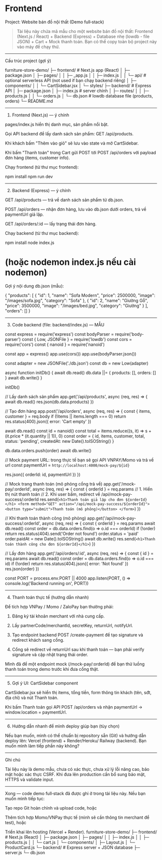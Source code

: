 # Frontend
Project: Website bán đồ nội thất (Demo full‑stack)

> Tài liệu này chứa mã mẫu cho một website bán đồ nội thất: Frontend (Next.js / React) + Backend (Express) + Database nhẹ (lowdb - file JSON) + Cart + Mock thanh toán. Bạn có thể copy toàn bộ project này vào máy để chạy thử.




---

Cấu trúc project (gợi ý)

furniture-store-demo/
├─ frontend/           # Next.js app (React)
│  ├─ package.json
│  ├─ pages/
│  │  ├─ _app.js
│  │  ├─ index.js
│  │  └─ api/          # optional serverless API (not used if bạn chạy backend riêng)
│  ├─ components/
│  │  └─ CartSidebar.jsx
│  └─ styles/
├─ backend/            # Express API
│  ├─ package.json
│  ├─ index.js         # server chính
│  ├─ routes/
│  │  ├─ products.js
│  │  └─ orders.js
│  └─ db.json          # lowdb database file (products, orders)
└─ README.md


---

1) Frontend (Next.js) — ý chính

pages/index.js hiển thị danh mục, sản phẩm nổi bật.

Gọi API backend để lấy danh sách sản phẩm: GET /api/products.

Khi khách bấm "Thêm vào giỏ" sẽ lưu vào state và mở CartSidebar.

Khi bấm "Thanh toán" trong Cart gửi POST tới POST /api/orders với payload đơn hàng (items, customer info).


Chạy frontend (từ thư mục frontend):

npm install
npm run dev


---

2) Backend (Express) — ý chính

GET /api/products — trả về danh sách sản phẩm từ db.json.

POST /api/orders — nhận đơn hàng, lưu vào db.json dưới orders, trả về paymentUrl giả lập.

GET /api/orders/:id — lấy trạng thái đơn hàng.


Chạy backend (từ thư mục backend):

npm install
node index.js
# (hoặc nodemon index.js nếu cài nodemon)

Gợi ý nội dung db.json (mẫu):

{
  "products": [
    { "id": 1, "name": "Sofa Modern", "price": 2500000, "image": "/images/sofa.jpg", "category": "Sofa" },
    { "id": 2, "name": "Giường Gỗ", "price": 3500000, "image": "/images/bed.jpg", "category": "Giường" }
  ],
  "orders": []
}


---

3) Code backend (file: backend/index.js) — MẪU

const express = require('express')
const bodyParser = require('body-parser')
const { Low, JSONFile } = require('lowdb')
const cors = require('cors')
const { nanoid } = require('nanoid')

const app = express()
app.use(cors())
app.use(bodyParser.json())

const adapter = new JSONFile('./db.json')
const db = new Low(adapter)

async function initDb() {
  await db.read()
  db.data ||= { products: [], orders: [] }
  await db.write()
}

initDb()

// Lấy danh sách sản phẩm
app.get('/api/products', async (req, res) => {
  await db.read()
  res.json(db.data.products)
})

// Tạo đơn hàng
app.post('/api/orders', async (req, res) => {
  const { items, customer } = req.body
  if (!items || items.length === 0) return res.status(400).json({ error: 'Cart empty' })

  await db.read()
  const id = nanoid()
  const total = items.reduce((s, it) => s + (it.price * (it.quantity || 1)), 0)
  const order = { id, items, customer, total, status: 'pending', createdAt: new Date().toISOString() }

  db.data.orders.push(order)
  await db.write()

  // Mock payment URL: trong thực tế bạn sẽ gọi API VNPAY/Momo và trả về url
  const paymentUrl = `http://localhost:4000/mock-pay/${id}`

  res.json({ orderId: id, paymentUrl })
})

// Mock trang thanh toán (mô phỏng cổng trả về)
app.get('/mock-pay/:orderId', async (req, res) => {
  const { orderId } = req.params
  // 1. Hiển thị nút thanh toán
  // 2. Khi user bấm, redirect về /api/mock-pay-success/:orderId
  res.send(`
    <h1>Thanh toán giả lập cho đơn ${orderId}</h1>
    <form method="GET" action="/api/mock-pay-success/${orderId}">
      <button type="submit">Thanh toán (mô phỏng)</button>
    </form>
  `)
})

// Khi thanh toán thành công (mô phỏng)
app.get('/api/mock-pay-success/:orderId', async (req, res) => {
  const { orderId } = req.params
  await db.read()
  const order = db.data.orders.find(o => o.id === orderId)
  if (!order) return res.status(404).send('Order not found')
  order.status = 'paid'
  order.paidAt = new Date().toISOString()
  await db.write()
  res.send(`<h1>Thanh toán thành công cho đơn ${orderId}</h1>`) 
})

// Lấy đơn hàng
app.get('/api/orders/:id', async (req, res) => {
  const { id } = req.params
  await db.read()
  const order = db.data.orders.find(o => o.id === id)
  if (!order) return res.status(404).json({ error: 'Not found' })
  res.json(order)
})

const PORT = process.env.PORT || 4000
app.listen(PORT, () => console.log('Backend running on', PORT))


---

4) Thanh toán thực tế (hướng dẫn nhanh)

Để tích hợp VNPay / Momo / ZaloPay bạn thường phải:

1. Đăng ký tài khoản merchant với nhà cung cấp.


2. Lấy partnerCode/merchantId, secretKey, returnUrl, notifyUrl.


3. Tạo endpoint backend POST /create-payment để tạo signature và redirect khách sang cổng.


4. Cổng sẽ redirect về returnUrl sau khi thanh toán — bạn phải verify signature và cập nhật trạng thái order.



Mình đã để một endpoint mock (/mock-pay/:orderId) để bạn thử luồng thanh toán trong demo trước khi đưa cổng thật.


---

5) Gợi ý UI: CartSidebar component

CartSidebar.jsx sẽ hiển thị items, tổng tiền, form thông tin khách (tên, sđt, địa chỉ) và nút Thanh toán.

Khi bấm Thanh toán gọi API POST /api/orders và nhận paymentUrl → window.location = paymentUrl.



---

6) Hướng dẫn nhanh để mình deploy giúp bạn (tùy chọn)

Nếu bạn muốn, mình có thể chuẩn bị repository sẵn (Git) và hướng dẫn deploy lên: Vercel (frontend) + Render/Heroku/ Railway (backend). Bạn muốn mình làm tiếp phần này không?



---

Ghi chú

Tài liệu này là demo mẫu, chưa có xác thực, chưa xử lý lỗi nâng cao, bảo mật hoặc xác thực CSRF. Khi đưa lên production cần bổ sung bảo mật, HTTPS và validate input.



---

Xong — code demo full‑stack đã được ghi ở trong tài liệu này. Nếu bạn muốn mình tiếp tục:

Tạo repo Git hoàn chỉnh và upload code, hoặc

Thêm tích hợp Momo/VNPay thực tế (mình sẽ cần thông tin merchant để test), hoặc

Triển khai lên hosting (Vercel + Render).
furniture-store-demo/
 ├─ frontend/          # Next.js (React)
 │   ├─ package.json
 │   ├─ pages/
 │   │   ├─ index.js
 │   │   ├─ products.js
 │   │   └─ cart.js
 │   └─ components/
 │       ├─ Layout.js
 │       └─ ProductCard.js
 └─ backend/           # Express server + JSON database
     ├─ server.js
     └─ db.json

